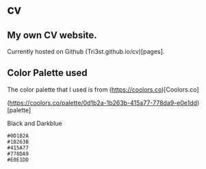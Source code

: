 # cv

## My own CV website.

Currently hosted on Github (Tri3st.github.io/cv)[pages].

## Color Palette used

The color palette that I used is from (https://coolors.co)[Coolors.co]

(https://coolors.co/palette/0d1b2a-1b263b-415a77-778da9-e0e1dd)[palette]

Black and Darkblue

```
#0D1B2A
#1B263B
#415A77
#778DA9
#E0E1DD
```